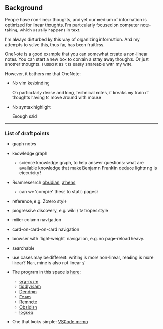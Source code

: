 ## Background

People have non-linear thoughts,
and yet our medium of information is optimized for linear thoughts.
I'm particularly focused on computer note-taking,
which usually happens in text.

I'm always disturbed by this way of organizing information.
And my attempts to solve this, thus far, has been fruitless.


OneNote is a good example that you can somewhat create a non-linear notes.
You can start a new box to contain a stray away thoughts.
Or just another thoughts.
I used it as it is easily shareable with my wife.

However, it bothers me that OneNote:
* No vim keybinding

  On particularly dense and long, technical notes, it breaks my train of thoughts having to move around with mouse

* No syntax highlight

  Enough said

---

### List of draft points

* graph notes
* knowledge graph
  * science knowledge graph, to help answer questions: what are available knowledge that make Benjamin Franklin deduce lightning is electricity?
* Roamresearch [obsidian](https://obsidian.md), [athens](https://github.com/athensresearch/athens/)
  * can we 'compile' these to static pages?
* reference, e.g. Zotero style
* progressive discovery, e.g. wiki / tv tropes style
* miller column navigation
* card-on-card-on-card navigation
* browser with 'light-weight' navigation, e.g. no page-reload heavy.
* searchable
* use cases may be different: writing is more non-linear, reading is more linear? Nah, mine is also not linear :/
* The program in this space is [here](https://news.ycombinator.com/item?id=26320123):
  * [org-roam](https://www.orgroam.com)
  * [tiddlyroam](https://tiddlyroam.org)
  * [Dendron](https://dendron.so)
  * [Foam](https://foambubble.github.io/foam/)
  * [Remnote](https://www.remnote.io)
  * [Obsidian](https://obsidian.md)
  * [logseq](https://logseq.com)

* One that looks simple: [VSCode memo](https://github.com/svsool/memo)